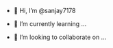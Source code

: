 - 👋 Hi, I’m @sanjay7178

- 🌱 I’m currently learning ...
- 💞️ I’m looking to collaborate on ...


<!---
sanjay7178/sanjay7178 is a ✨ special ✨ repository because its `README.md` (this file) appears on your GitHub profile.
You can click the Preview link to take a look at your changes.
--->
